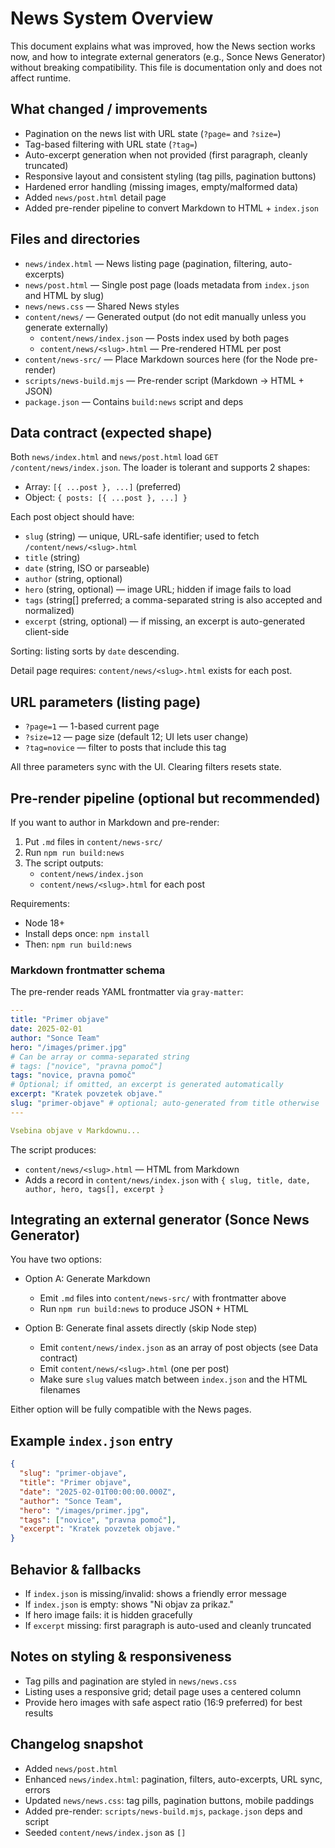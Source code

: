 # News System Overview

This document explains what was improved, how the News section works now, and how to integrate external generators (e.g., Sonce News Generator) without breaking compatibility. This file is documentation only and does not affect runtime.

## What changed / improvements
- Pagination on the news list with URL state (`?page=` and `?size=`)
- Tag-based filtering with URL state (`?tag=`)
- Auto-excerpt generation when not provided (first paragraph, cleanly truncated)
- Responsive layout and consistent styling (tag pills, pagination buttons)
- Hardened error handling (missing images, empty/malformed data)
- Added `news/post.html` detail page
- Added pre-render pipeline to convert Markdown to HTML + `index.json`

## Files and directories
- `news/index.html` — News listing page (pagination, filtering, auto-excerpts)
- `news/post.html` — Single post page (loads metadata from `index.json` and HTML by slug)
- `news/news.css` — Shared News styles
- `content/news/` — Generated output (do not edit manually unless you generate externally)
  - `content/news/index.json` — Posts index used by both pages
  - `content/news/<slug>.html` — Pre-rendered HTML per post
- `content/news-src/` — Place Markdown sources here (for the Node pre-render)
- `scripts/news-build.mjs` — Pre-render script (Markdown -> HTML + JSON)
- `package.json` — Contains `build:news` script and deps

## Data contract (expected shape)
Both `news/index.html` and `news/post.html` load `GET /content/news/index.json`. The loader is tolerant and supports 2 shapes:
- Array: `[{ ...post }, ...]`  (preferred)
- Object: `{ posts: [{ ...post }, ...] }`

Each post object should have:
- `slug` (string) — unique, URL-safe identifier; used to fetch `/content/news/<slug>.html`
- `title` (string)
- `date` (string, ISO or parseable)
- `author` (string, optional)
- `hero` (string, optional) — image URL; hidden if image fails to load
- `tags` (string[] preferred; a comma-separated string is also accepted and normalized)
- `excerpt` (string, optional) — if missing, an excerpt is auto-generated client-side

Sorting: listing sorts by `date` descending.

Detail page requires: `content/news/<slug>.html` exists for each post.

## URL parameters (listing page)
- `?page=1` — 1-based current page
- `?size=12` — page size (default 12; UI lets user change)
- `?tag=novice` — filter to posts that include this tag

All three parameters sync with the UI. Clearing filters resets state.

## Pre-render pipeline (optional but recommended)
If you want to author in Markdown and pre-render:
1. Put `.md` files in `content/news-src/`
2. Run `npm run build:news`
3. The script outputs:
   - `content/news/index.json`
   - `content/news/<slug>.html` for each post

Requirements:
- Node 18+
- Install deps once: `npm install`
- Then: `npm run build:news`

### Markdown frontmatter schema
The pre-render reads YAML frontmatter via `gray-matter`:
```yaml
---
title: "Primer objave"
date: 2025-02-01
author: "Sonce Team"
hero: "/images/primer.jpg"
# Can be array or comma-separated string
# tags: ["novice", "pravna pomoč"]
tags: "novice, pravna pomoč"
# Optional; if omitted, an excerpt is generated automatically
excerpt: "Kratek povzetek objave."
slug: "primer-objave" # optional; auto-generated from title otherwise
---

Vsebina objave v Markdownu...
```

The script produces:
- `content/news/<slug>.html` — HTML from Markdown
- Adds a record in `content/news/index.json` with `{ slug, title, date, author, hero, tags[], excerpt }`

## Integrating an external generator (Sonce News Generator)
You have two options:

- Option A: Generate Markdown
  - Emit `.md` files into `content/news-src/` with frontmatter above
  - Run `npm run build:news` to produce JSON + HTML

- Option B: Generate final assets directly (skip Node step)
  - Emit `content/news/index.json` as an array of post objects (see Data contract)
  - Emit `content/news/<slug>.html` (one per post)
  - Make sure `slug` values match between `index.json` and the HTML filenames

Either option will be fully compatible with the News pages.

## Example `index.json` entry
```json
{
  "slug": "primer-objave",
  "title": "Primer objave",
  "date": "2025-02-01T00:00:00.000Z",
  "author": "Sonce Team",
  "hero": "/images/primer.jpg",
  "tags": ["novice", "pravna pomoč"],
  "excerpt": "Kratek povzetek objave."
}
```

## Behavior & fallbacks
- If `index.json` is missing/invalid: shows a friendly error message
- If `index.json` is empty: shows "Ni objav za prikaz."
- If hero image fails: it is hidden gracefully
- If `excerpt` missing: first paragraph is auto-used and cleanly truncated

## Notes on styling & responsiveness
- Tag pills and pagination are styled in `news/news.css`
- Listing uses a responsive grid; detail page uses a centered column
- Provide hero images with safe aspect ratio (16:9 preferred) for best results

## Changelog snapshot
- Added `news/post.html`
- Enhanced `news/index.html`: pagination, filters, auto-excerpts, URL sync, errors
- Updated `news/news.css`: tag pills, pagination buttons, mobile paddings
- Added pre-render: `scripts/news-build.mjs`, `package.json` deps and script
- Seeded `content/news/index.json` as `[]`